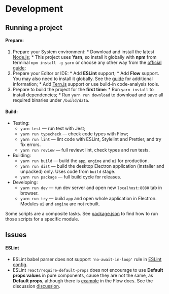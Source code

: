 # Development #

## Running a project ##

#### Prepare: ####

  1. Prepare your System environment:
    * Download and install the latest [Node.js](https://nodejs.org);
    * This project uses __Yarn__, so install it globally with __npm__ from terminal `npm install -g yarn` or choose any other way from the [official guide](https://yarnpkg.com/en/docs/install);
  2. Prepare your Editor or IDE:
    * Add __ESLint__ support;
    * Add __Flow__ support. You may also need to install it globally. See the [guide](https://flow.org/en/docs/install/) for additional information;
    * Add [Tern.js](http://ternjs.net/) support or use build-in code-analysis tools.
  3. Prepare to build the project for the __first time__:
    * Run `yarn install` to install dependencies;
    * Run `yarn run download` to download  and save all required binaries under `/build/data`.

#### Build: ####

  * Testing:
    - `yarn test` — run test with Jest;
    - `yarn run typecheck` — check code types with Flow;
    - `yarn run lint` — lint code with ESLint, Stylelint and Prettier, and try fix errors.
    - `yarn run review` — full review: lint, check types and run tests.
  * Building:
    - `yarn run build` — build the `app`, `engine` and `ui` for production.
    - `yarn run dist` — build the desktop Electron application (installer and unpacked) only. Uses code from `build` stage.
    - `yarn run package` — full build cycle for releases.
  * Developing:
    - `yarn run dev` — run dev server and open new `localhost:8080` tab in browser.
    - `yarn run try` — build `app` and open whole application in Electron. Modules `ui` and `engine` are not rebuilt.

Some scripts are a composite tasks. See [package.json](../package.json) to find how to run those scripts for a specific module.

## Issues ##

#### ESLint ####

* ESLint babel parser does not support `'no-await-in-loop'` rule in [ESLint config](../.eslintrc.js).
* ESLint `react/require-default-props` does not encourage to use __Default props values__ in pure components, cause they are not the same, as __Default props__, although there is [example](https://flow.org/en/docs/frameworks/react/) in the Flow docs. See the discussion [discussion](https://github.com/yannickcr/eslint-plugin-react/issues/1009#issuecomment-269111018).
